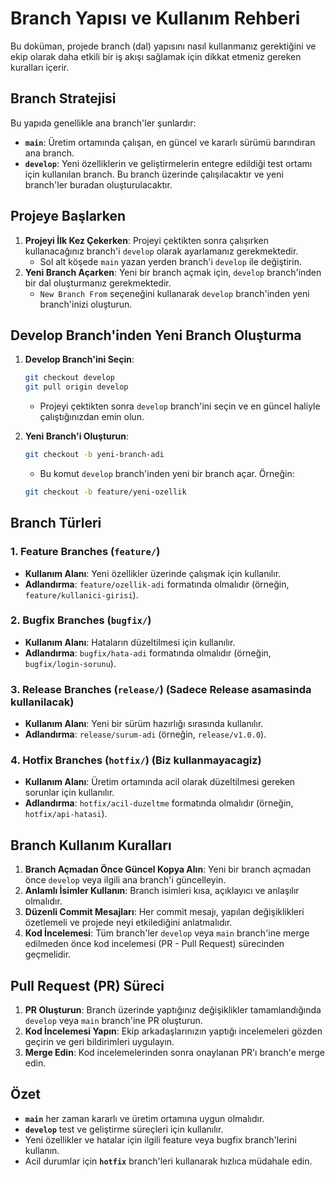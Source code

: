 # Branch Yapısı ve Kullanım Rehberi

Bu doküman, projede branch (dal) yapısını nasıl kullanmanız gerektiğini ve ekip olarak daha etkili bir iş akışı sağlamak için dikkat etmeniz gereken kuralları içerir.

## Branch Stratejisi

Bu yapıda genellikle ana branch'ler şunlardır:

- **`main`**: Üretim ortamında çalışan, en güncel ve kararlı sürümü barındıran ana branch.
- **`develop`**: Yeni özelliklerin ve geliştirmelerin entegre edildiği test ortamı için kullanılan branch. Bu branch üzerinde çalışılacaktır ve yeni branch'ler buradan oluşturulacaktır.

## Projeye Başlarken

1. **Projeyi İlk Kez Çekerken**: Projeyi çektikten sonra çalışırken kullanacağınız branch'i `develop` olarak ayarlamanız gerekmektedir.
   - Sol alt köşede `main` yazan yerden branch'i `develop` ile değiştirin.
2. **Yeni Branch Açarken**: Yeni bir branch açmak için, `develop` branch'inden bir dal oluşturmanız gerekmektedir.
   - `New Branch From` seçeneğini kullanarak `develop` branch'inden yeni branch'inizi oluşturun.

## Develop Branch'inden Yeni Branch Oluşturma

1. **Develop Branch'ini Seçin**:
   ```bash
   git checkout develop
   git pull origin develop
   ```
   - Projeyi çektikten sonra `develop` branch'ini seçin ve en güncel haliyle çalıştığınızdan emin olun.

2. **Yeni Branch'i Oluşturun**:
   ```bash
   git checkout -b yeni-branch-adi
   ```
   - Bu komut `develop` branch'inden yeni bir branch açar. Örneğin:
   ```bash
   git checkout -b feature/yeni-ozellik
   ```

## Branch Türleri

### 1. Feature Branches (`feature/`)
- **Kullanım Alanı**: Yeni özellikler üzerinde çalışmak için kullanılır.
- **Adlandırma**: `feature/ozellik-adi` formatında olmalıdır (örneğin, `feature/kullanici-girisi`).

### 2. Bugfix Branches (`bugfix/`)
- **Kullanım Alanı**: Hataların düzeltilmesi için kullanılır.
- **Adlandırma**: `bugfix/hata-adi` formatında olmalıdır (örneğin, `bugfix/login-sorunu`).

### 3. Release Branches (`release/`) (Sadece Release asamasinda kullanilacak)
- **Kullanım Alanı**: Yeni bir sürüm hazırlığı sırasında kullanılır.
- **Adlandırma**: `release/surum-adi` (örneğin, `release/v1.0.0`).

### 4. Hotfix Branches (`hotfix/`) (Biz kullanmayacagiz)
- **Kullanım Alanı**: Üretim ortamında acil olarak düzeltilmesi gereken sorunlar için kullanılır.
- **Adlandırma**: `hotfix/acil-duzeltme` formatında olmalıdır (örneğin, `hotfix/api-hatasi`).

## Branch Kullanım Kuralları

1. **Branch Açmadan Önce Güncel Kopya Alın**: Yeni bir branch açmadan önce `develop` veya ilgili ana branch'i güncelleyin.
2. **Anlamlı İsimler Kullanın**: Branch isimleri kısa, açıklayıcı ve anlaşılır olmalıdır.
3. **Düzenli Commit Mesajları**: Her commit mesajı, yapılan değişiklikleri özetlemeli ve projede neyi etkilediğini anlatmalıdır.
4. **Kod İncelemesi**: Tüm branch'ler `develop` veya `main` branch'ine merge edilmeden önce kod incelemesi (PR - Pull Request) sürecinden geçmelidir.

## Pull Request (PR) Süreci

1. **PR Oluşturun**: Branch üzerinde yaptığınız değişiklikler tamamlandığında `develop` veya `main` branch'ine PR oluşturun.
2. **Kod İncelemesi Yapın**: Ekip arkadaşlarınızın yaptığı incelemeleri gözden geçirin ve geri bildirimleri uygulayın.
3. **Merge Edin**: Kod incelemelerinden sonra onaylanan PR'ı branch'e merge edin.

## Özet

- **`main`** her zaman kararlı ve üretim ortamına uygun olmalıdır.
- **`develop`** test ve geliştirme süreçleri için kullanılır.
- Yeni özellikler ve hatalar için ilgili feature veya bugfix branch'lerini kullanın.
- Acil durumlar için **`hotfix`** branch'leri kullanarak hızlıca müdahale edin.
